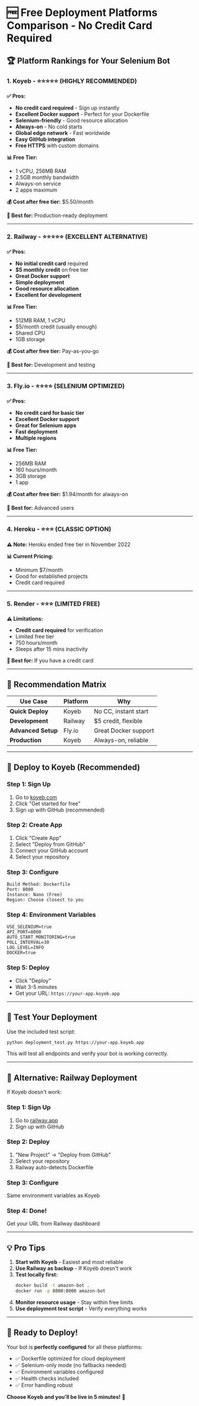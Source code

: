 # 🆓 Free Deployment Platforms Comparison - No Credit Card Required

## 🏆 **Platform Rankings for Your Selenium Bot**

### **1. Koyeb - ⭐⭐⭐⭐⭐ (HIGHLY RECOMMENDED)**

**✅ Pros:**
- **No credit card required** - Sign up instantly
- **Excellent Docker support** - Perfect for your Dockerfile
- **Selenium-friendly** - Good resource allocation
- **Always-on** - No cold starts
- **Global edge network** - Fast worldwide
- **Easy GitHub integration**
- **Free HTTPS** with custom domains

**📊 Free Tier:**
- 1 vCPU, 256MB RAM
- 2.5GB monthly bandwidth
- Always-on service
- 2 apps maximum

**💰 Cost after free tier:** $5.50/month

**🚀 Best for:** Production-ready deployment

---

### **2. Railway - ⭐⭐⭐⭐⭐ (EXCELLENT ALTERNATIVE)**

**✅ Pros:**
- **No initial credit card** required
- **$5 monthly credit** on free tier
- **Great Docker support**
- **Simple deployment**
- **Good resource allocation**
- **Excellent for development**

**📊 Free Tier:**
- 512MB RAM, 1 vCPU
- $5/month credit (usually enough)
- Shared CPU
- 1GB storage

**💰 Cost after free tier:** Pay-as-you-go

**🚀 Best for:** Development and testing

---

### **3. Fly.io - ⭐⭐⭐⭐ (SELENIUM OPTIMIZED)**

**✅ Pros:**
- **No credit card for basic tier**
- **Excellent Docker support**
- **Great for Selenium apps**
- **Fast deployment**
- **Multiple regions**

**📊 Free Tier:**
- 256MB RAM
- 160 hours/month
- 3GB storage
- 1 app

**💰 Cost after free tier:** $1.94/month for always-on

**🚀 Best for:** Advanced users

---

### **4. Heroku - ⭐⭐⭐ (CLASSIC OPTION)**

**⚠️ Note:** Heroku ended free tier in November 2022

**📊 Current Pricing:**
- Minimum $7/month
- Good for established projects
- Credit card required

---

### **5. Render - ⭐⭐⭐ (LIMITED FREE)**

**⚠️ Limitations:**
- **Credit card required** for verification
- Limited free tier
- 750 hours/month
- Sleeps after 15 mins inactivity

**🚀 Best for:** If you have a credit card

---

## 🎯 **Recommendation Matrix**

| Use Case | Platform | Why |
|----------|----------|-----|
| **Quick Deploy** | Koyeb | No CC, instant start |
| **Development** | Railway | $5 credit, flexible |
| **Advanced Setup** | Fly.io | Great Docker support |
| **Production** | Koyeb | Always-on, reliable |

---

## 🚀 **Deploy to Koyeb (Recommended)**

### **Step 1: Sign Up**
1. Go to [koyeb.com](https://www.koyeb.com)
2. Click "Get started for free"
3. Sign up with GitHub (recommended)

### **Step 2: Create App**
1. Click "Create App"
2. Select "Deploy from GitHub"
3. Connect your GitHub account
4. Select your repository

### **Step 3: Configure**
```
Build Method: Dockerfile
Port: 8000
Instance: Nano (Free)
Region: Choose closest to you
```

### **Step 4: Environment Variables**
```
USE_SELENIUM=true
API_PORT=8000
AUTO_START_MONITORING=true
POLL_INTERVAL=30
LOG_LEVEL=INFO
DOCKER=true
```

### **Step 5: Deploy**
- Click "Deploy"
- Wait 3-5 minutes
- Get your URL: `https://your-app.koyeb.app`

---

## 🧪 **Test Your Deployment**

Use the included test script:
```bash
python deployment_test.py https://your-app.koyeb.app
```

This will test all endpoints and verify your bot is working correctly.

---

## 📱 **Alternative: Railway Deployment**

If Koyeb doesn't work:

### **Step 1: Sign Up**
1. Go to [railway.app](https://railway.app)
2. Sign up with GitHub

### **Step 2: Deploy**
1. "New Project" → "Deploy from GitHub"
2. Select your repository
3. Railway auto-detects Dockerfile

### **Step 3: Configure**
Same environment variables as Koyeb

### **Step 4: Done!**
Get your URL from Railway dashboard

---

## 💡 **Pro Tips**

1. **Start with Koyeb** - Easiest and most reliable
2. **Use Railway as backup** - If Koyeb doesn't work
3. **Test locally first:**
   ```bash
   docker build -t amazon-bot .
   docker run -p 8000:8000 amazon-bot
   ```
4. **Monitor resource usage** - Stay within free limits
5. **Use deployment test script** - Verify everything works

---

## 🎉 **Ready to Deploy!**

Your bot is **perfectly configured** for all these platforms:
- ✅ Dockerfile optimized for cloud deployment
- ✅ Selenium-only mode (no fallbacks needed)
- ✅ Environment variables configured
- ✅ Health checks included
- ✅ Error handling robust

**Choose Koyeb and you'll be live in 5 minutes!** 🚀